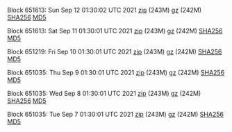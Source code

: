 Block 651613: Sun Sep 12 01:30:02 UTC 2021 [zip](https://files.01coin.io/mainnet/2021-09-12/bootstrap.dat.zip) (243M) [gz](https://files.01coin.io/mainnet/2021-09-12/bootstrap.dat.tar.gz) (242M) [SHA256](https://files.01coin.io/mainnet/2021-09-12/sha256.txt) [MD5](https://files.01coin.io/mainnet/2021-09-12/md5.txt)

Block 651613: Sat Sep 11 01:30:01 UTC 2021 [zip](https://files.01coin.io/mainnet/2021-09-11/bootstrap.dat.zip) (243M) [gz](https://files.01coin.io/mainnet/2021-09-11/bootstrap.dat.tar.gz) (242M) [SHA256](https://files.01coin.io/mainnet/2021-09-11/sha256.txt) [MD5](https://files.01coin.io/mainnet/2021-09-11/md5.txt)

Block 651219: Fri Sep 10 01:30:01 UTC 2021 [zip](https://files.01coin.io/mainnet/2021-09-10/bootstrap.dat.zip) (243M) [gz](https://files.01coin.io/mainnet/2021-09-10/bootstrap.dat.tar.gz) (242M) [SHA256](https://files.01coin.io/mainnet/2021-09-10/sha256.txt) [MD5](https://files.01coin.io/mainnet/2021-09-10/md5.txt)

Block 651035: Thu Sep  9 01:30:01 UTC 2021 [zip](https://files.01coin.io/mainnet/2021-09-09/bootstrap.dat.zip) (243M) [gz](https://files.01coin.io/mainnet/2021-09-09/bootstrap.dat.tar.gz) (242M) [SHA256](https://files.01coin.io/mainnet/2021-09-09/sha256.txt) [MD5](https://files.01coin.io/mainnet/2021-09-09/md5.txt)

Block 651035: Wed Sep  8 01:30:01 UTC 2021 [zip](https://files.01coin.io/mainnet/2021-09-08/bootstrap.dat.zip) (243M) [gz](https://files.01coin.io/mainnet/2021-09-08/bootstrap.dat.tar.gz) (242M) [SHA256](https://files.01coin.io/mainnet/2021-09-08/sha256.txt) [MD5](https://files.01coin.io/mainnet/2021-09-08/md5.txt)

Block 651035: Tue Sep  7 01:30:01 UTC 2021 [zip](https://files.01coin.io/mainnet/2021-09-07/bootstrap.dat.zip) (243M) [gz](https://files.01coin.io/mainnet/2021-09-07/bootstrap.dat.tar.gz) (242M) [SHA256](https://files.01coin.io/mainnet/2021-09-07/sha256.txt) [MD5](https://files.01coin.io/mainnet/2021-09-07/md5.txt)
